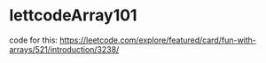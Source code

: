 # lettcodeArray101
code for this: https://leetcode.com/explore/featured/card/fun-with-arrays/521/introduction/3238/

